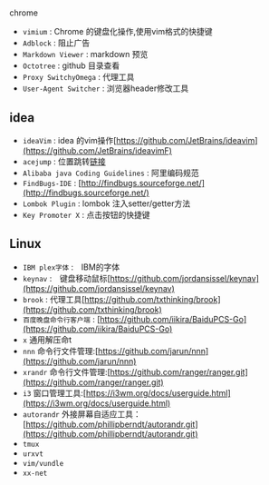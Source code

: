 #
chrome

* `vimium` : Chrome 的键盘化操作,使用vim格式的快捷键
* `Adblock` : 阻止广告
* `Markdown Viewer` : markdown 预览
* `Octotree` : github 目录查看
* `Proxy SwitchyOmega` : 代理工具
* `User-Agent Switcher` : 浏览器header修改工具

## idea

* `ideaVim` : idea 的vim操作[https://github.com/JetBrains/ideavim](https://github.com/JetBrains/ideavimF)
* `acejump` : 位置跳转[链接](https://github.com/acejump/AceJump)
* `Alibaba java Coding Guidelines` : 阿里编码规范
* `FindBugs-IDE` : [http://findbugs.sourceforge.net/](http://findbugs.sourceforge.net/)
* `Lombok Plugin` : lombok 注入setter/getter方法
* `Key Promoter X` : 点击按钮的快捷键

## Linux

* `IBM plex字体` :　IBM的字体
* `keynav` :　键盘移动鼠标[https://github.com/jordansissel/keynav](https://github.com/jordansissel/keynav)
* `brook` : 代理工具[https://github.com/txthinking/brook](https://github.com/txthinking/brook)
* `百度晚盘命令行客户端` : [https://github.com/iikira/BaiduPCS-Go](https://github.com/iikira/BaiduPCS-Go)
* `x` 通用解压命t 
* `nnn` 命令行文件管理:[https://github.com/jarun/nnn](https://github.com/jarun/nnn)
* `xrandr` 命令行文件管理:[https://github.com/ranger/ranger.git](https://github.com/ranger/ranger.git)
* `i3` 窗口管理工具:[https://i3wm.org/docs/userguide.html](https://i3wm.org/docs/userguide.html)
* `autorandr` 外接屏幕自适应工具：[https://github.com/phillipberndt/autorandr.git](https://github.com/phillipberndt/autorandr.git)
* `tmux` 
* `urxvt`
* `vim/vundle`
* `xx-net`
